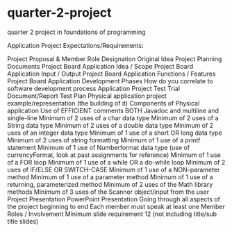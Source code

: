 # quarter-2-project
quarter 2 project in foundations of programming

Application Project Expectations/Requirements:

Project Proposal & Member Role Designation
  Original Idea
Project Planning Documents
  Project Board Application Idea / Scope
  Project Board Application Input / Output
  Project Board Application Functions / Features
  Project Board Application Development Phases
    How do you correlate to software development process
Application Project Test Trial Document/Report
  Test Plan
Physical application project example/representation (the building of it)
Components of Physical application
  Use of EFFICIENT comments BOTH Javadoc and multiline and single-line
  Minimum of 2 uses of a char data type
  Minimum of 2 uses of a String data type
  Minimum of 2 uses of a double data type
  Minimum of 2 uses of an integer data type
  Minimum of 1 use of a short OR long data type
  Minimum of 2 uses of string formatting
  Minimum of 1 use of a printf statement
  Minimum of 1 use of Numberformat data type (use of currencyFormat, look at past assignments for reference)
  Minimum of 1 use of a FOR loop
  Minimum of 1 use of a while OR a do-while loop
  Minimum of 2 uses of IF/ELSE OR SWITCH-CASE
  Minimum of 1 use of a NON-parameter method
  Minimum of 1 use of a parameter method
  Minimum of 1 use of a returning, parameterized method
  Minimum of 2 uses of the Math library methods
  Minimum of 3 uses of the Scanner object/input from the user
Project Presentation
  PowerPoint Presentation
    Going through all aspects of the project beginning to end
    Each member must speak at least one
    Member Roles / Involvement
    Minimum slide requirement 12 (not including title/sub title slides)
